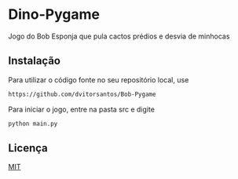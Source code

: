 # Dino-Pygame
Jogo do Bob Esponja que pula cactos prédios e desvia de minhocas

## Instalação
Para utilizar o código fonte no seu repositório local, use

```bash
https://github.com/dvitorsantos/Bob-Pygame
```

Para iniciar o jogo, entre na pasta src e digite
```bash
python main.py
```
## Licença
[MIT](https://choosealicense.com/licenses/mit/)
